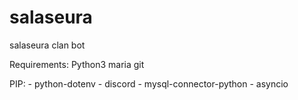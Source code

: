 # salaseura
salaseura clan bot

Requirements: 
Python3
maria
git

PIP: 
	- python-dotenv
	- discord
	- mysql-connector-python
	- asyncio

